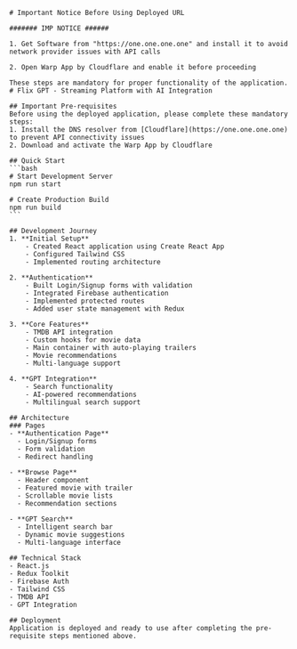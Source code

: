    # Important Notice Before Using Deployed URL

    ####### IMP NOTICE ######

    1. Get Software from "https://one.one.one.one" and install it to avoid network provider issues with API calls

    2. Open Warp App by Cloudflare and enable it before proceeding

    These steps are mandatory for proper functionality of the application.
    # Flix GPT - Streaming Platform with AI Integration

    ## Important Pre-requisites
    Before using the deployed application, please complete these mandatory steps:
    1. Install the DNS resolver from [Cloudflare](https://one.one.one.one) to prevent API connectivity issues
    2. Download and activate the Warp App by Cloudflare

    ## Quick Start
    ```bash
    # Start Development Server
    npm run start

    # Create Production Build
    npm run build
    ```

    ## Development Journey
    1. **Initial Setup**
        - Created React application using Create React App
        - Configured Tailwind CSS
        - Implemented routing architecture

    2. **Authentication**
        - Built Login/Signup forms with validation
        - Integrated Firebase authentication
        - Implemented protected routes
        - Added user state management with Redux

    3. **Core Features**
        - TMDB API integration
        - Custom hooks for movie data
        - Main container with auto-playing trailers
        - Movie recommendations
        - Multi-language support

    4. **GPT Integration**
        - Search functionality
        - AI-powered recommendations
        - Multilingual search support

    ## Architecture
    ### Pages
    - **Authentication Page**
      - Login/Signup forms
      - Form validation
      - Redirect handling

    - **Browse Page**
      - Header component
      - Featured movie with trailer
      - Scrollable movie lists
      - Recommendation sections

    - **GPT Search**
      - Intelligent search bar
      - Dynamic movie suggestions
      - Multi-language interface

    ## Technical Stack
    - React.js
    - Redux Toolkit
    - Firebase Auth
    - Tailwind CSS
    - TMDB API
    - GPT Integration

    ## Deployment
    Application is deployed and ready to use after completing the pre-requisite steps mentioned above.